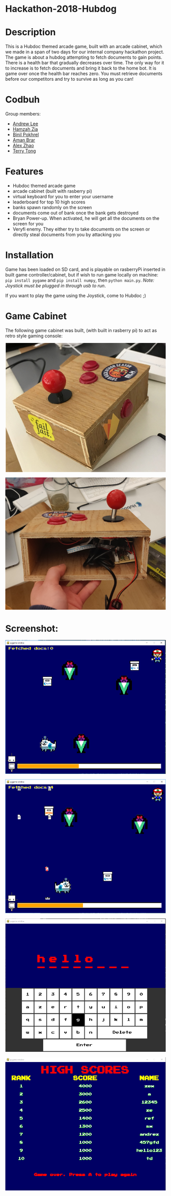 # Hackathon-2018-Hubdog

# Description
This is a Hubdoc themed arcade game, built with an arcade cabinet, which we made in a span of two days for our internal company hackathon project. The game is about a hubdog attempting to fetch documents to gain points. There is a health bar that gradually decreases over time. The only way for it to increase is to fetch documents and bring it back to the home bot. It is game over once the health bar reaches zero. You must retrieve documents before our competitors and try to survive as long as you can!

# Codbuh
Group members: 
- [Andrew Lee](https://github.com/Redace10)
- [Hamzah Zia](https://github.com/HamzahZia)
- [Binil Pokhrel](https://github.com/binilpokhrel)
- [Aman Brar](https://github.com/amanbrar1999)
- [Alex Zhao](https://github.com/jzalexzhao)
- [Terry Tong](https://github.com/TianyiTong123)

# Features
- Hubdoc themed arcade game
- arcade cabinet (built with rasberry pi)
- virtual keyboard for you to enter your username
- leaderboard for top 10 high scores
- banks spawn randomly on the screen
- documents come out of bank once the bank gets destroyed
- Bryan Power-up. When activated, he will get all the documents on the screen for you
- Veryfi enemy. They either try to take documents on the screen or directly steal documents from you by attacking you


# Installation
Game has been loaded on SD card, and is playable on rasberryPi inserted in built game controller/cabinet, but if wish to run game locally on machine: `pip install pygame` and `pip install numpy`, then `python main.py`. *Note: Joystick must be plugged in through usb to run*.

If you want to play the game using the Joystick, come to Hubdoc ;)

# Game Cabinet
The following game cabinet was built, (with built in rasberry pi) to act as retro style gaming console:

![Alt text](/screenshot/controller.PNG)

![Alt text](/screenshot/controller2.PNG)

# Screenshot:
![Alt text](/screenshot/gameplay.PNG)

![Alt text](/screenshot/gameplay2.PNG)

![Alt text](/screenshot/keyboard.PNG)

![Alt text](/screenshot/leaderboard.PNG)

